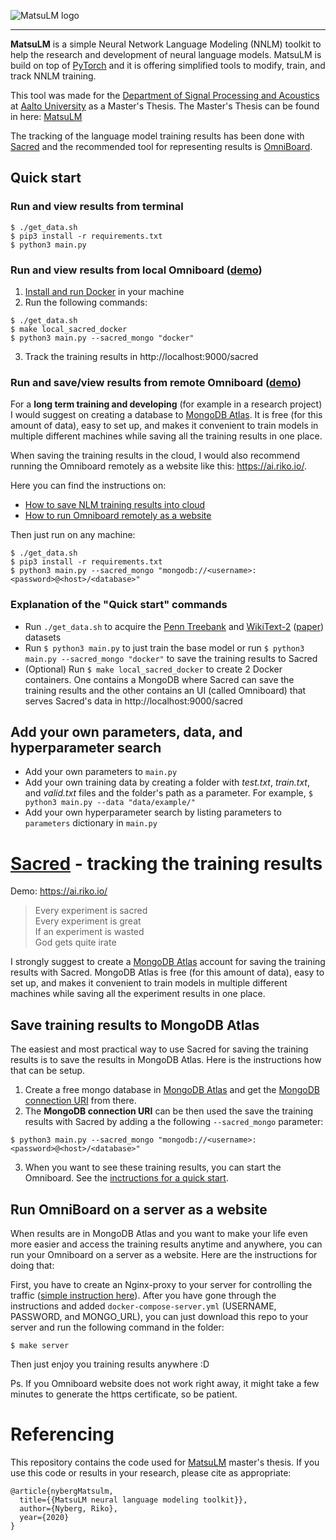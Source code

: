 ![MatsuLM logo](https://riko.io/images/coding_projects/matsulm_logo.png)

--------------------------------------------------------------------------------

**MatsuLM** is a simple Neural Network Language Modeling (NNLM) toolkit to help the research and development of neural language models. MatsuLM is build on top of [PyTorch](https://github.com/pytorch/pytorch) and it is offering simplified tools to modify, train, and track NNLM training. 

This tool was made for the [Department of Signal Processing and Acoustics](https://www.aalto.fi/en/department-of-signal-processing-and-acoustics) at [Aalto University](https://www.aalto.fi/en) as a Master's Thesis. The Master's Thesis can be found in here: [MatsuLM](https://riko.io/matsulm)

The tracking of the language model training results has been done with [Sacred](https://github.com/IDSIA/sacred) and the recommended tool for representing results is [OmniBoard](https://github.com/vivekratnavel/omniboard).

## Quick start

### Run and view results from terminal

```
$ ./get_data.sh
$ pip3 install -r requirements.txt
$ python3 main.py
```

### Run and view results from local Omniboard ([demo](https://ai.riko.io/))

1. [Install and run Docker](https://www.docker.com/get-started) in your machine
2. Run the following commands:
```
$ ./get_data.sh
$ make local_sacred_docker
$ python3 main.py --sacred_mongo "docker"
```
3. Track the training results in http://localhost:9000/sacred

### Run and save/view results from remote Omniboard ([demo](https://ai.riko.io/))
For a **long term training and developing** (for example in a research project) I would suggest on creating a database to [MongoDB Atlas](https://www.mongodb.com/cloud/atlas). It is free (for this amount of data), easy to set up, and makes it convenient to train models in multiple different machines while saving all the training results in one place. 

When saving the training results in the cloud, I would also recommend running the Omniboard remotely as a website like this: https://ai.riko.io/. 

Here you can find the instructions on: 
- [How to save NLM training results into cloud](#save_to_mongo)
- [How to run Omniboard remotely as a website](#omniboard_website)

Then just run on any machine:
```
$ ./get_data.sh
$ pip3 install -r requirements.txt
$ python3 main.py --sacred_mongo "mongodb://<username>:<password>@<host>/<database>"
```

### Explanation of the "Quick start" commands
+ Run `./get_data.sh` to acquire the [Penn Treebank](https://www.isca-speech.org/archive/archive_papers/interspeech_2011/i11_0605.pdf) and [WikiText-2](https://www.salesforce.com/products/einstein/ai-research/the-wikitext-dependency-language-modeling-dataset/) ([paper](https://arxiv.org/abs/1609.07843)) datasets
+ Run `$ python3 main.py` to just train the base model or run `$ python3 main.py --sacred_mongo "docker"` to save the training results to Sacred
+ (Optional) Run `$ make local_sacred_docker` to create 2 Docker containers. One contains a MongoDB where Sacred can save the training results and the other contains an UI (called Omniboard) that serves Sacred's data in http://localhost:9000/sacred

## Add your own parameters, data, and hyperparameter search
+ Add your own parameters to `main.py`
+ Add your own training data by creating a folder with _test.txt_, _train.txt_, and _valid.txt_ files and the folder's path as a parameter. For example, `$ python3 main.py --data "data/example/"`
+ Add your own hyperparameter search by listing parameters to `parameters` dictionary in `main.py`




# [Sacred](https://github.com/IDSIA/sacred) - tracking the training results
Demo: https://ai.riko.io/
> Every experiment is sacred  
> Every experiment is great  
> If an experiment is wasted  
> God gets quite irate  

I strongly suggest to create a [MongoDB Atlas](https://www.mongodb.com/cloud/atlas) account for saving the training results with Sacred. MongoDB Atlas is free (for this amount of data), easy to set up, and makes it convenient to train models in multiple different machines while saving all the experiment results in one place.


## <a name="save_to_mongo"></a> Save training results to MongoDB Atlas
The easiest and most practical way to use Sacred for saving the training results is to save the results in MongoDB Atlas. Here is the instructions how that can be setup.

1. Create a free mongo database in [MongoDB Atlas](https://www.mongodb.com/) and get the [MongoDB connection URI](https://docs.mongodb.com/manual/reference/connection-string/) from there.
2. The **MongoDB connection URI** can be then used the save the training results with Sacred by adding a the following `--sacred_mongo` parameter:
```
$ python3 main.py --sacred_mongo "mongodb://<username>:<password>@<host>/<database>"
```
3. When you want to see these training results, you can start the Omniboard. See the [inctructions for a quick start](https://vivekratnavel.github.io/omniboard/#/quick-start).


## <a name="omniboard_website"></a> Run OmniBoard on a server as a website
When results are in MongoDB Atlas and you want to make your life even more easier and access the training results anytime and anywhere, you can run your Omniboard on a server as a website. Here are the instructions for doing that:

First, you have to create an Nginx-proxy to your server for controlling the traffic ([simple instruction here](https://medium.com/@francoisromain/host-multiple-websites-with-https-inside-docker-containers-on-a-single-server-18467484ab95)). After you have gone through the instructions and added `docker-compose-server.yml` (USERNAME, PASSWORD, and MONGO_URL), you can just download this repo to your server and run the following command in the folder:
```
$ make server
```

Then just enjoy you training results anywhere :D

Ps. If you Omniboard website does not work right away, it might take a few minutes to generate the https certificate, so be patient.



# Referencing

This repository contains the code used for [MatsuLM](https://riko.io/matsulm) master's thesis. If you use this code or results in your research, please cite as appropriate:
```
@article{nybergMatsulm,
  title={{MatsuLM neural language modeling toolkit}},
  author={Nyberg, Riko},
  year={2020}
}
```
